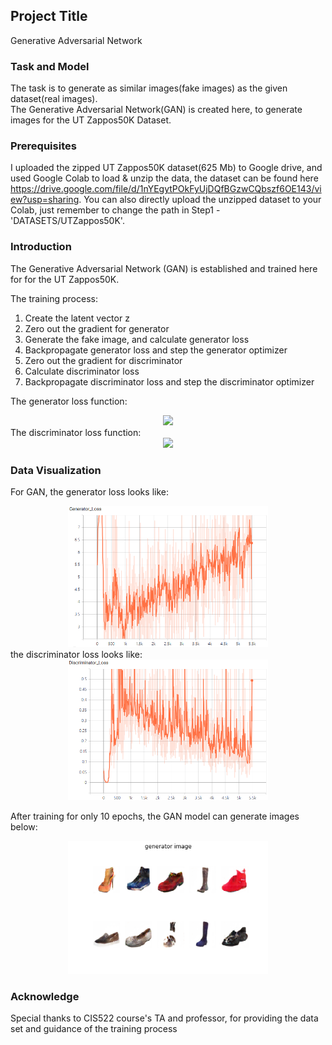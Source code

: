 ## Project Title

Generative Adversarial Network


### Task and Model

The task is to generate as similar images(fake images) as the given dataset(real images).  
The Generative Adversarial Network(GAN) is created here, to generate images for the UT Zappos50K Dataset.


### Prerequisites

I uploaded the zipped UT Zappos50K dataset(625 Mb) to Google drive, and used Google Colab to load & unzip the data, the dataset can be found here https://drive.google.com/file/d/1nYEgytPOkFyUjDQfBGzwCQbszf6OE143/view?usp=sharing. You can also directly upload the unzipped dataset to your Colab, just remember to change the path in Step1 -'DATASETS/UTZappos50K'.


### Introduction

The Generative Adversarial Network (GAN) is established and trained here for for the UT Zappos50K.  

The training process:  
1.   Create the latent vector z  
2.   Zero out the gradient for generator  
3.   Generate the fake image, and calculate generator loss  
4.   Backpropagate generator loss and step the generator optimizer  
5.   Zero out the gradient for discriminator  
6.   Calculate discriminator loss  
7.   Backpropagate discriminator loss and step the discriminator optimizer  

The generator loss function:  
<div align=center><img src="http://chart.googleapis.com/chart?cht=tx&chl= L_G = \frac{1}{n}\sum_{i=1}^{n}L_{CE}(D(G(z)), 1) " style="border:none;"></div>  
The discriminator loss function:  
<div align=center><img src="http://chart.googleapis.com/chart?cht=tx&chl= L_D = \frac{1}{2n}\sum_{i=1}^{n}L_{CE}(D(X_i), 1) %2B L_{CE}(D(G(z)), 0) " style="border:none;"></div>


### Data Visualization
For GAN, the generator loss looks like:   
<div align=center><img src="https://github.com/MianWang123/Generative-Adversarial-Network/blob/master/pics/g_loss.png" width='320'/></div>   
the discriminator loss looks like:   
<div align=center><img src="https://github.com/MianWang123/Generative-Adversarial-Network/blob/master/pics/d_loss.png" width='320'/></div>   

After training for only 10 epochs, the GAN model can generate images below:  
<div align=center><img src="https://github.com/MianWang123/Generative-Adversarial-Network/blob/master/pics/generator%20image.png" width='320'/></div>


### Acknowledge  
Special thanks to CIS522 course's TA and professor, for providing the data set and guidance of the training process

